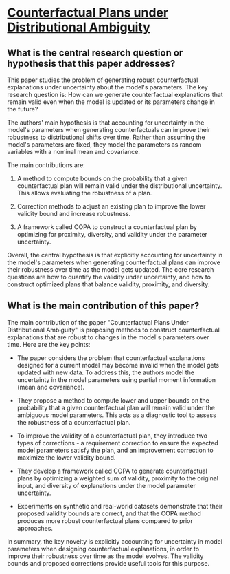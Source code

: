 # [Counterfactual Plans under Distributional Ambiguity](https://arxiv.org/abs/2201.12487v2)

## What is the central research question or hypothesis that this paper addresses?

 This paper studies the problem of generating robust counterfactual explanations under uncertainty about the model's parameters. The key research question is: How can we generate counterfactual explanations that remain valid even when the model is updated or its parameters change in the future? 

The authors' main hypothesis is that accounting for uncertainty in the model's parameters when generating counterfactuals can improve their robustness to distributional shifts over time. Rather than assuming the model's parameters are fixed, they model the parameters as random variables with a nominal mean and covariance. 

The main contributions are:

1) A method to compute bounds on the probability that a given counterfactual plan will remain valid under the distributional uncertainty. This allows evaluating the robustness of a plan.

2) Correction methods to adjust an existing plan to improve the lower validity bound and increase robustness. 

3) A framework called COPA to construct a counterfactual plan by optimizing for proximity, diversity, and validity under the parameter uncertainty.

Overall, the central hypothesis is that explicitly accounting for uncertainty in the model's parameters when generating counterfactual plans can improve their robustness over time as the model gets updated. The core research questions are how to quantify the validity under uncertainty, and how to construct optimized plans that balance validity, proximity, and diversity.


## What is the main contribution of this paper?

 The main contribution of the paper "Counterfactual Plans Under Distributional Ambiguity" is proposing methods to construct counterfactual explanations that are robust to changes in the model's parameters over time. Here are the key points:

- The paper considers the problem that counterfactual explanations designed for a current model may become invalid when the model gets updated with new data. To address this, the authors model the uncertainty in the model parameters using partial moment information (mean and covariance).

- They propose a method to compute lower and upper bounds on the probability that a given counterfactual plan will remain valid under the ambiguous model parameters. This acts as a diagnostic tool to assess the robustness of a counterfactual plan. 

- To improve the validity of a counterfactual plan, they introduce two types of corrections - a requirement correction to ensure the expected model parameters satisfy the plan, and an improvement correction to maximize the lower validity bound.

- They develop a framework called COPA to generate counterfactual plans by optimizing a weighted sum of validity, proximity to the original input, and diversity of explanations under the model parameter uncertainty.

- Experiments on synthetic and real-world datasets demonstrate that their proposed validity bounds are correct, and that the COPA method produces more robust counterfactual plans compared to prior approaches.

In summary, the key novelty is explicitly accounting for uncertainty in model parameters when designing counterfactual explanations, in order to improve their robustness over time as the model evolves. The validity bounds and proposed corrections provide useful tools for this purpose.
